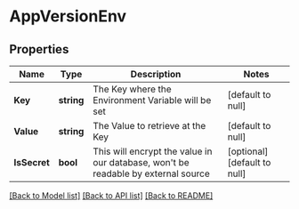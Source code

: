 # AppVersionEnv

## Properties
Name | Type | Description | Notes
------------ | ------------- | ------------- | -------------
**Key** | **string** | The Key where the Environment Variable will be set | [default to null]
**Value** | **string** | The Value to retrieve at the Key | [default to null]
**IsSecret** | **bool** | This will encrypt the value in our database, won&#39;t be readable by external source | [optional] [default to null]

[[Back to Model list]](../README.md#documentation-for-models) [[Back to API list]](../README.md#documentation-for-api-endpoints) [[Back to README]](../README.md)


